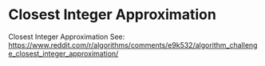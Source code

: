 # Closest Integer Approximation
Closest Integer Approximation
See: https://www.reddit.com/r/algorithms/comments/e9k532/algorithm_challenge_closest_integer_approximation/
